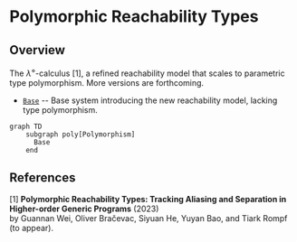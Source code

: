 # Polymorphic Reachability Types

## Overview

The $λ^\diamond$-calculus [1], a refined reachability model that scales to parametric type polymorphism. More versions are forthcoming.

* [`Base`](lambda_diamond_base) -- Base system introducing the new reachability model, lacking type polymorphism.

```mermaid
graph TD
    subgraph poly[Polymorphism]
      Base
    end
```

## References

[1] **Polymorphic Reachability Types: Tracking Aliasing and Separation in Higher-order Generic Programs** (2023)</br>
by Guannan Wei, Oliver Bračevac, Siyuan He, Yuyan Bao, and Tiark Rompf
(to appear).

